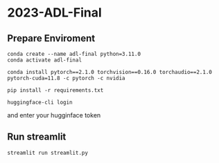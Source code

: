 # 2023-ADL-Final
## Prepare Enviroment
```
conda create --name adl-final python=3.11.0
conda activate adl-final
```

```
conda install pytorch==2.1.0 torchvision==0.16.0 torchaudio==2.1.0 pytorch-cuda=11.8 -c pytorch -c nvidia
```

```
pip install -r requirements.txt
```

```
huggingface-cli login
```
and enter your hugginface token


## Run streamlit
```
streamlit run streamlit.py
```